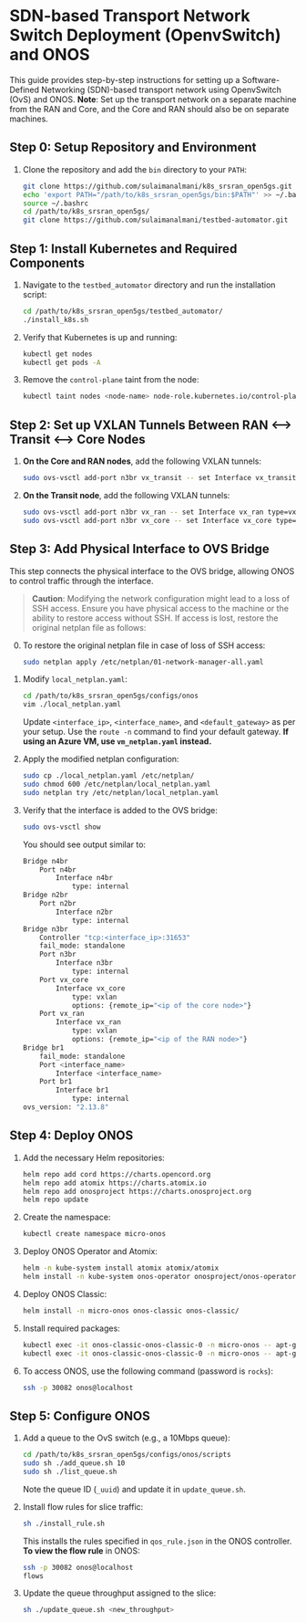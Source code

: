 # SDN-based Transport Network Switch Deployment (OpenvSwitch) and ONOS

This guide provides step-by-step instructions for setting up a Software-Defined Networking (SDN)-based transport network using OpenvSwitch (OvS) and ONOS. **Note**: Set up the transport network on a separate machine from the RAN and Core, and the Core and RAN should also be on separate machines.

## Step 0: Setup Repository and Environment

1. Clone the repository and add the `bin` directory to your `PATH`:

    ```bash
    git clone https://github.com/sulaimanalmani/k8s_srsran_open5gs.git
    echo 'export PATH="/path/to/k8s_srsran_open5gs/bin:$PATH"' >> ~/.bashrc
    source ~/.bashrc
    cd /path/to/k8s_srsran_open5gs/
    git clone https://github.com/sulaimanalmani/testbed-automator.git
    ```

## Step 1: Install Kubernetes and Required Components

1. Navigate to the `testbed_automator` directory and run the installation script:
    
    ```bash
    cd /path/to/k8s_srsran_open5gs/testbed_automator/
    ./install_k8s.sh
    ```

2. Verify that Kubernetes is up and running:

    ```bash
    kubectl get nodes
    kubectl get pods -A
    ```

3. Remove the `control-plane` taint from the node:

    ```bash
    kubectl taint nodes <node-name> node-role.kubernetes.io/control-plane-
    ```

## Step 2: Set up VXLAN Tunnels Between RAN <--> Transit <--> Core Nodes

1. **On the Core and RAN nodes**, add the following VXLAN tunnels:

    ```bash
    sudo ovs-vsctl add-port n3br vx_transit -- set Interface vx_transit type=vxlan options:remote_ip=<ip of the transit node>
    ```

2. **On the Transit node**, add the following VXLAN tunnels:

    ```bash
    sudo ovs-vsctl add-port n3br vx_ran -- set Interface vx_ran type=vxlan options:remote_ip=<ip of the RAN node>
    sudo ovs-vsctl add-port n3br vx_core -- set Interface vx_core type=vxlan options:remote_ip=<ip of the Core node>
    ```

## Step 3: Add Physical Interface to OVS Bridge

This step connects the physical interface to the OVS bridge, allowing ONOS to control traffic through the interface.

> **Caution**: Modifying the network configuration might lead to a loss of SSH access. Ensure you have physical access to the machine or the ability to restore access without SSH. If access is lost, restore the original netplan file as follows:

0. To restore the original netplan file in case of loss of SSH access:
    ```bash
    sudo netplan apply /etc/netplan/01-network-manager-all.yaml
    ```

1. Modify `local_netplan.yaml`:

    ```bash
    cd /path/to/k8s_srsran_open5gs/configs/onos
    vim ./local_netplan.yaml
    ```

    Update `<interface_ip>`, `<interface_name>`, and `<default_gateway>` as per your setup. Use the `route -n` command to find your default gateway. **If using an Azure VM, use `vm_netplan.yaml` instead.**

2. Apply the modified netplan configuration:

    ```bash
    sudo cp ./local_netplan.yaml /etc/netplan/
    sudo chmod 600 /etc/netplan/local_netplan.yaml
    sudo netplan try /etc/netplan/local_netplan.yaml
    ```

3. Verify that the interface is added to the OVS bridge:

    ```bash
    sudo ovs-vsctl show
    ```

    You should see output similar to:

    ```bash
    Bridge n4br
        Port n4br
            Interface n4br
                type: internal
    Bridge n2br
        Port n2br
            Interface n2br
                type: internal
    Bridge n3br
        Controller "tcp:<interface_ip>:31653"
        fail_mode: standalone
        Port n3br
            Interface n3br
                type: internal
        Port vx_core
            Interface vx_core
                type: vxlan
                options: {remote_ip="<ip of the core node>"}
        Port vx_ran
            Interface vx_ran
                type: vxlan
                options: {remote_ip="<ip of the RAN node>"}
    Bridge br1
        fail_mode: standalone
        Port <interface_name>
            Interface <interface_name>
        Port br1
            Interface br1
                type: internal
    ovs_version: "2.13.8"
    ```

## Step 4: Deploy ONOS

1. Add the necessary Helm repositories:

    ```bash
    helm repo add cord https://charts.opencord.org
    helm repo add atomix https://charts.atomix.io
    helm repo add onosproject https://charts.onosproject.org
    helm repo update
    ```

2. Create the namespace:

    ```bash
    kubectl create namespace micro-onos
    ```

3. Deploy ONOS Operator and Atomix:

    ```bash
    helm -n kube-system install atomix atomix/atomix
    helm install -n kube-system onos-operator onosproject/onos-operator
    ```

4. Deploy ONOS Classic:

    ```bash
    helm install -n micro-onos onos-classic onos-classic/
    ```

5. Install required packages:

    ```bash
    kubectl exec -it onos-classic-onos-classic-0 -n micro-onos -- apt-get update -y
    kubectl exec -it onos-classic-onos-classic-0 -n micro-onos -- apt-get install ssh -y
    ```

6. To access ONOS, use the following command (password is `rocks`):

    ```bash
    ssh -p 30082 onos@localhost
    ```

## Step 5: Configure ONOS

1. Add a queue to the OvS switch (e.g., a 10Mbps queue):

    ```bash
    cd /path/to/k8s_srsran_open5gs/configs/onos/scripts
    sudo sh ./add_queue.sh 10
    sudo sh ./list_queue.sh
    ```

    Note the queue ID (`_uuid`) and update it in `update_queue.sh`.

2. Install flow rules for slice traffic:

    ```bash
    sh ./install_rule.sh
    ```

    This installs the rules specified in `qos_rule.json` in the ONOS controller. **To view the flow rule** in ONOS:

    ```bash
    ssh -p 30082 onos@localhost
    flows
    ```

3. Update the queue throughput assigned to the slice:

    ```bash
    sh ./update_queue.sh <new_throughput>
    ```
